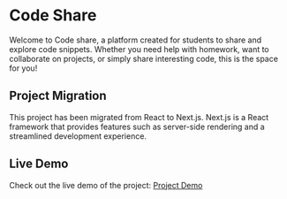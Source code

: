 # Code Share

Welcome to Code share, a platform created for students to share and explore code snippets. Whether you need help with homework, want to collaborate on projects, or simply share interesting code, this is the space for you!

## Project Migration

This project has been migrated from React to Next.js. Next.js is a React framework that provides features such as server-side rendering and a streamlined development experience.

## Live Demo

Check out the live demo of the project: [Project Demo](https://think-twice-code-once.vercel.app/)
